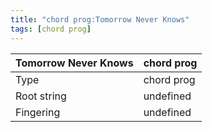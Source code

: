 ```yaml
---
title: "chord prog:Tomorrow Never Knows"
tags: [chord prog]
---
```


|Tomorrow Never Knows|chord prog|
|---|---|
|Type|chord prog|
|Root string|undefined|
|Fingering|undefined|

